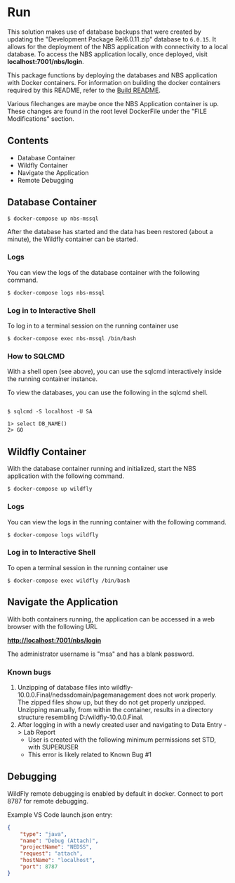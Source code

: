 # Run

This solution makes use of database backups that were created by updating the "Development Package Rel6.0.11.zip" database to `6.0.15`. 
It allows for the deployment of the NBS application with connectivity to a local database.
To access the NBS application locally, once deployed, visit **localhost:7001/nbs/login**.

This package functions by deploying the databases and NBS application with Docker containers.
For information on building the docker containers required by this README,
refer to the [Build README](doc/build/README.md).

Various filechanges are maybe once the NBS Application container is up. 
These changes are found in the root level DockerFile under the "FILE Modifications" section.

## Contents

- Database Container
- Wildfly Container
- Navigate the Application
- Remote Debugging

## Database Container

```shell
$ docker-compose up nbs-mssql
```

After the database has started and the data has been restored (about a minute),
the Wildfly container can be started.

### Logs
You can view the logs of the database container with the following command.

```shell
$ docker-compose logs nbs-mssql
```

### Log in to Interactive Shell

To log in to a terminal session on the running container use

```shell
$ docker-compose exec nbs-mssql /bin/bash
```

### How to SQLCMD

With a shell open (see above), you can use the sqlcmd interactively inside the running
container instance.

To view the databases, you can use the following in the sqlcmd shell.

```shell

$ sqlcmd -S localhost -U SA

1> select DB_NAME()
2> GO
```

## Wildfly Container

With the database container running and initialized, start the NBS application
with the following command.

```shell
$ docker-compose up wildfly
```

### Logs
You can view the logs in the running container with the following command.

```shell
$ docker-compose logs wildfly
```

### Log in to Interactive Shell

To open a terminal session in the running container use

```shell
$ docker-compose exec wildfly /bin/bash
```

## Navigate the Application

With both containers running, the application can be accessed in a web browser with 
the following URL

[**http://localhost:7001/nbs/login**](http://localhost:7001/nbs/login)

The administrator username is "msa" and has a blank password.

### Known bugs
1. Unzipping of database files into wildfly-10.0.0.Final/nedssdomain/pagemanagement does not work properly. The zipped files show up, but they do not get properly unzipped. Unzipping manually, from within the container, results in a directory structure resembling D:/wildfly-10.0.0.Final.
2. After logging in with a newly created user and navigating to Data Entry -> Lab Report
   - User is created with the following minimum permissions set STD, with SUPERUSER
   - This error is likely related to Known Bug #1

## Debugging
WildFly remote debugging is enabled by default in docker. Connect to port 8787 for remote debugging.

Example VS Code launch.json entry:
```json
{
    "type": "java",
    "name": "Debug (Attach)",
    "projectName": "NEDSS",
    "request": "attach",
    "hostName": "localhost",
    "port": 8787
}
```
